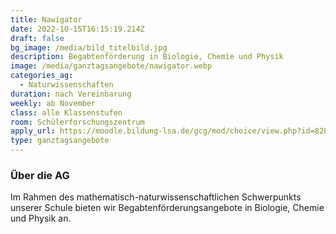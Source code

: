 ```yaml
---
title: Nawigator
date: 2022-10-15T16:15:19.214Z
draft: false
bg_image: /media/bild_titelbild.jpg
description: Begabtenförderung in Biologie, Chemie und Physik
image: /media/ganztagsangebote/nawigator.webp
categories_ag:
  - Naturwissenschaften
duration: nach Vereinbarung
weekly: ab November
class: alle Klassenstufen
room: Schülerforschungszentrum
apply_url: https://moodle.bildung-lsa.de/gcg/mod/choice/view.php?id=828
type: ganztagsangebote
---
```

### Über die AG

Im Rahmen des mathematisch-naturwissenschaftlichen Schwerpunkts unserer Schule bieten wir Begabtenförderungsangebote in Biologie, Chemie und Physik an.